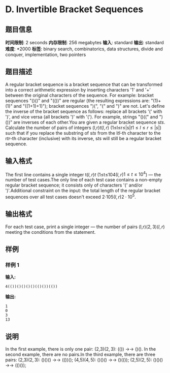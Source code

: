 # D. Invertible Bracket Sequences

## 题目信息

**时间限制**: 2 seconds
**内存限制**: 256 megabytes
**输入**: standard
**输出**: standard
**难度**: *2000
**标签**: binary search, combinatorics, data structures, divide and conquer, implementation, two pointers

## 题目描述

A regular bracket sequence is a bracket sequence that can be transformed into a correct arithmetic expression by inserting characters '1' and '+' between the original characters of the sequence. For example: bracket sequences "()()" and "(())" are regular (the resulting expressions are: "(1)+(1)" and "((1+1)+1)"); bracket sequences ")(", "(" and ")" are not. Let's define the inverse of the bracket sequence as follows: replace all brackets '(' with ')', and vice versa (all brackets ')' with '('). For example, strings "()((" and ")())" are inverses of each other.You are given a regular bracket sequence s$t$$s$. Calculate the number of pairs of integers (l,r)$t$$(l,r)$ (1≤l≤r≤|s|$t$$1 \le l \le r \le |s|$) such that if you replace the substring of s$t$$s$ from the l$t$$l$-th character to the r$t$$r$-th character (inclusive) with its inverse, s$t$$s$ will still be a regular bracket sequence.

## 输入格式

The first line contains a single integer t$(l,r)$$t$ (1≤t≤104$(l,r)$$1 \le t \le 10^4$) — the number of test cases.The only line of each test case contains a non-empty regular bracket sequence; it consists only of characters '(' and/or ')'.Additional constraint on the input: the total length of the regular bracket sequences over all test cases doesn't exceed 2⋅105$(l,r)$$2 \cdot 10^5$.

## 输出格式

For each test case, print a single integer — the number of pairs (l,r)$(2, 3)$$(l,r)$ meeting the conditions from the statement.

## 样例

### 样例 1

**输入:**
```
4(())()()()()(()())(())
```

**输出:**
```
1
0
3
13
```

## 说明

In the first example, there is only one pair: (2,3)$(2, 3)$: (()) →$\rightarrow$ ()(). In the second example, there are no pairs.In the third example, there are three pairs: (2,3)$(2, 3)$: ()()() →$\rightarrow$ (())(); (4,5)$(4, 5)$: ()()() →$\rightarrow$ ()(()); (2,5)$(2, 5)$: ()()() →$\rightarrow$ (()());
